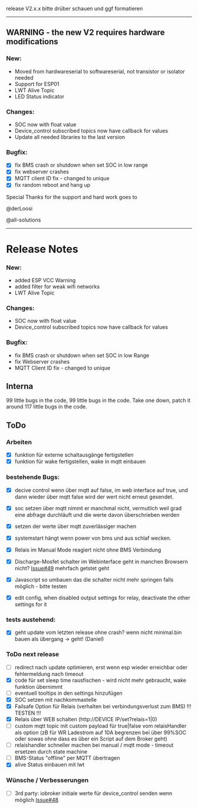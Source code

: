 release V2.x.x bitte drüber schauen und ggf formatieren

-----------------------------------------------------------------------------------------------
## WARNING - the new V2 requires hardware modifications

### New:
- Moved from hardwareserial to softwareserial, not transistor or isolator needed
- Support for ESP01
- LWT Alive Topic
- LED Status indicator

### Changes:
- SOC now with float value
- Device_control subscribed topics now have callback for values
- Update all needed libraries to the last version

### Bugfix:
- [x] fix BMS crash or shutdown when set SOC in low range
- [x] fix webserver crashes
- [x] MQTT client ID fix - changed to unique
- [x] fix random reboot and hang up

Special Thanks for the support and hard work goes to

@derLoosi

@all-solutions

----------------------------------------------------------------------------------------------



# Release Notes

### New:
- added ESP VCC Warning
- added filter for weak wifi networks
- LWT Alive Topic

### Changes:
- SOC now with float value
- Device_control subscribed topics now have callback for values

### Bugfix:
- fix BMS crash or shutdown when set SOC in low Range
- fix Webserver crashes
- MQTT Client ID fix - changed to unique

## Interna

99 little bugs in the code, 99 little bugs in the code. Take one down, patch it around 117 little bugs in the code.

## ToDo

### Arbeiten
- [x] funktion für externe schaltausgänge fertigstellen
- [x] funktion für wake fertigstellen, wake in mqtt einbauen

### bestehende Bugs:
- [x] decive control wenn über mqtt auf false, im web interface auf true, und dann wieder über mqtt false wird der wert nicht erneut gesendet.
- [x] soc setzen über mqtt nimmt er manchmal nicht, vermutlich weil grad eine abfrage durchläuft und die werte davon überschrieben werden
- [x] setzen der werte über mqtt zuverlässiger machen
- [x] systemstart hängt wenn power von bms und aus schlaf wecken.
- [x] Relais im Manual Mode reagiert nicht ohne BMS Verbindung
- [x] Discharge-Mosfet schalter im Webinterface geht in manchen Browsern nicht? [Issue#49](https://github.com/softwarecrash/DALY-BMS-to-MQTT/issues/49) mehrfach getstet geht
- [x] Javascript so umbauen das die schalter nicht mehr springen falls möglich - bitte testen

- [x] edit config, when disabled output settings for relay, deactivate the other settings for it


### tests austehend:
- [x] geht update vom letzten release ohne crash? wenn nicht minimal.bin bauen als übergang -> geht! (Daniel)


### ToDo next release
- [ ] redirect nach update optimieren, erst wenn esp wieder erreichbar oder fehlermeldung nach timeout
- [x] code für set sleep time rausfischen - wird nicht mehr gebraucht, wake funktion übernimmt
- [ ] eventuell tooltips in den settings hinzufügen
- [x] SOC setzen mit nachkommastelle
- [x] Failsafe Option für Relais (verhalten bei verbindungsverlust zum BMS) !!! TESTEN !!!
- [x] Relais über WEB schalten (http://DEVICE IP/set?relais=1|0)
- [ ] custom mqtt topic mit custom payload für true|false vom relaisHandler als option (zB für WR Ladestrom auf 10A begrenzen bei über 99%SOC oder sowas ohne dass es über ein Script auf dem Broker geht)
- [ ] relaishandler schneller machen bei manual / mqtt mode - timeout ersetzen durch state machine
- [ ] BMS-Status "offline" per MQTT übertragen
- [x] alive Status einbauen mit lwt 

### Wünsche / Verbesserungen
- [ ] 3rd party: iobroker initiale werte für device_control senden wenn möglich [Issue#48](https://github.com/softwarecrash/DALY-BMS-to-MQTT/issues/48)
